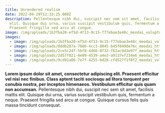 ```yaml
---
title: Unrendered realism
date: 2022-04-29T12:33:25.080Z
description: Pellentesque nibh dui, suscipit nec sem sit amet, facilisis mattis
  elit. Quisque dui urna, varius suscipit vestibulum quis, fermentum a neque.
  Praesent fringilla sed arcu at congue.
image: /img/uploads/1b3fba20-ef5d-4f13-9c15-f77ebae3e48c_meodai_voluptuous_pleasing_shapes_raytracing_8k_3d._hyper_realism._hyper_detailed._vray_octane_redshift.png
images:
  - image: /img/uploads/1b3fba20-ef5d-4f13-9c15-f77ebae3e48c_meodai_voluptuous_pleasing_shapes_raytracing_8k_3d._hyper_realism._hyper_detailed._vray_octane_redshift.png
  - image: /img/uploads/0ddb287a-7686-4cc3-8045-b45f049de76c_meodai_httpss.mj.runmnpf1p__intricate_detailed_color-space_hsluv_8k_render_hudini_organic_physically_accura.png
  - image: /img/uploads/2ce5c24f-5bf8-4d66-8f32-f62ac943e97f_meodai_httpss.mj.runft5foy__chubby_hsl_color-space_full_color_spectrum_rendered_in_houdini_physically_accur.png
  - image: /img/uploads/2d57f021-4e09-4539-a4e3-a9137ef234e6_meodai_httpss.mj.runu87vxq__kirby_raytracing_8k_3d._hyper_realism._hyper_detailed._vray_octane_redshift_unr-1-.png
  - image: /img/uploads/9cd91a06-7e7f-4255-bd28-cfd527f1f8f2_meodai_voluptuous_evocative_pleasing_shapes_8k._hyper_detailed._houdini.png
---
```

**Lorem ipsum dolor sit amet, consectetur adipiscing elit. Praesent efficitur vel nisi nec finibus. Class aptent taciti sociosqu ad litora torquent per conubia nostra, per inceptos himenaeos. Vestibulum efficitur quis quam non accumsan.** Pellentesque nibh dui, suscipit nec sem sit amet, facilisis mattis elit. Quisque dui urna, varius suscipit vestibulum quis, fermentum a neque. Praesent fringilla sed arcu at congue. Quisque cursus felis quis massa tincidunt consequat.